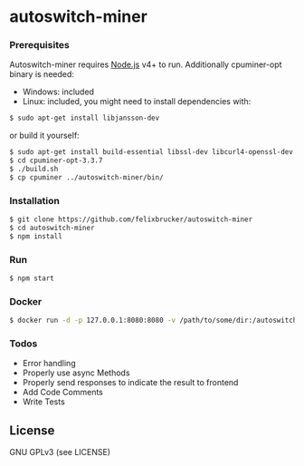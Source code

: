 # autoswitch-miner

### Prerequisites

Autoswitch-miner requires [Node.js](https://nodejs.org/) v4+ to run.
Additionally cpuminer-opt binary is needed:

 - Windows: included
 - Linux: included, you might need to install dependencies with:

```sh
$ sudo apt-get install libjansson-dev
```

or build it yourself:

```sh
$ sudo apt-get install build-essential libssl-dev libcurl4-openssl-dev libjansson-dev libgmp-dev automake
$ cd cpuminer-opt-3.3.7
$ ./build.sh
$ cp cpuminer ../autoswitch-miner/bin/
```

### Installation

```sh
$ git clone https://github.com/felixbrucker/autoswitch-miner
$ cd autoswitch-miner
$ npm install
```

### Run

```sh
$ npm start
```

### Docker

```sh
$ docker run -d -p 127.0.0.1:8080:8080 -v /path/to/some/dir:/autoswitch-miner/data felixbrucker/autoswitch-miner:latest
```

### Todos

 - Error handling
 - Properly use async Methods
 - Properly send responses to indicate the result to frontend
 - Add Code Comments
 - Write Tests


License
----

GNU GPLv3 (see LICENSE)
